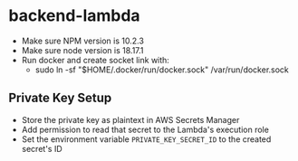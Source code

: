 # backend-lambda

- Make sure NPM version is 10.2.3
- Make sure node version is 18.17.1
- Run docker and create socket link with:
  - sudo ln -sf "$HOME/.docker/run/docker.sock" /var/run/docker.sock

## Private Key Setup

- Store the private key as plaintext in AWS Secrets Manager
- Add permission to read that secret to the Lambda's execution role
- Set the environment variable `PRIVATE_KEY_SECRET_ID` to the created secret's ID
